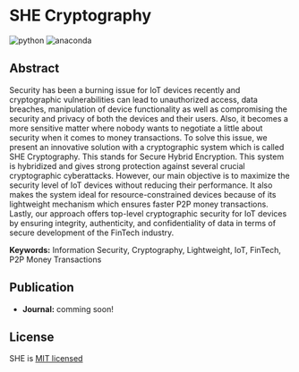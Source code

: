 # SHE Cryptography

![python](https://img.shields.io/badge/Python-3.11.4-FDB515?style=for-the-badges&logo=Python) ![anaconda](https://img.shields.io/badge/Anaconda-2.4.3-00B27$?style=for-the-badges&logo=Anaconda)

## Abstract
Security has been a burning issue for IoT devices recently and cryptographic vulnerabilities can lead to unauthorized access, data breaches, manipulation of device functionality as well as compromising the security and privacy of both the devices and their users. Also, it becomes a more sensitive matter where nobody wants to negotiate a little about security when it comes to money transactions. To solve this issue, we present an innovative solution with a cryptographic system which is called SHE Cryptography. This stands for Secure Hybrid Encryption. This system is hybridized and gives strong protection against several crucial cryptographic cyberattacks. However, our main objective is to maximize the security level of IoT devices without reducing their performance. It also makes the system ideal for resource-constrained devices because of its lightweight mechanism which ensures faster P2P money transactions. Lastly, our approach offers top-level cryptographic security for IoT devices by ensuring integrity, authenticity, and confidentiality of data in terms of secure development of the FinTech industry.

**Keywords:** Information Security, Cryptography, Lightweight, IoT, FinTech, P2P Money Transactions

## Publication
* **Journal:** comming soon!

## License

SHE is [MIT licensed](https://github.com/hack4tahsin/shecry/blob/main/LICENSE)
